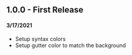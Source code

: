 ## 1.0.0 - First Release

#### 3/17/2021
* Setup syntax colors  
* Setup gutter color to match the background
